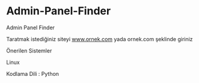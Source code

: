 # Admin-Panel-Finder
Admin Panel Finder

Taratmak istediğiniz siteyi www.ornek.com yada ornek.com şeklinde giriniz

Önerilen Sistemler 

Linux 

Kodlama Dili : Python

